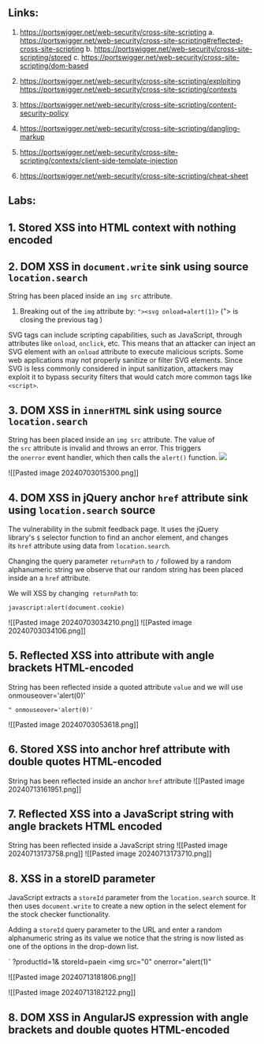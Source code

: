 ## Links:
1) https://portswigger.net/web-security/cross-site-scripting
   a. https://portswigger.net/web-security/cross-site-scripting#reflected-cross-site-scripting
   b. https://portswigger.net/web-security/cross-site-scripting/stored
   c. https://portswigger.net/web-security/cross-site-scripting/dom-based
   
2) https://portswigger.net/web-security/cross-site-scripting/exploiting
	https://portswigger.net/web-security/cross-site-scripting/contexts
	
3) https://portswigger.net/web-security/cross-site-scripting/content-security-policy

4) https://portswigger.net/web-security/cross-site-scripting/dangling-markup

5) https://portswigger.net/web-security/cross-site-scripting/contexts/client-side-template-injection

6) https://portswigger.net/web-security/cross-site-scripting/cheat-sheet

## Labs:

## 1. Stored XSS into HTML context with nothing encoded

<script>alert(1)</script>

## 2. DOM XSS in `document.write` sink using source `location.search`

String has been placed inside an `img src` attribute.
1. Breaking out of the `img` attribute by:
	`"><svg onload=alert(1)>`  ("> is closing the previous tag )

SVG tags can include scripting capabilities, such as JavaScript, through attributes like `onload`, `onclick`, etc. This means that an attacker can inject an SVG element with an `onload` attribute to execute malicious scripts. Some web applications may not properly sanitize or filter SVG elements. Since SVG is less commonly considered in input sanitization, attackers may exploit it to bypass security filters that would catch more common tags like `<script>`.

## 3. DOM XSS in `innerHTML` sink using source `location.search`

String has been placed inside an `img src` attribute. 
The value of the `src` attribute is invalid and throws an error. This triggers the `onerror` event handler, which then calls the `alert()` function. 
	<img src=0 onerror=alert(0)>
	
![[Pasted image 20240703015300.png]]

## 4. DOM XSS in jQuery anchor `href` attribute sink using `location.search` source

The vulnerability in the submit feedback page. It uses the jQuery library's `$` selector function to find an anchor element, and changes its `href` attribute using data from `location.search`.

Changing the query parameter `returnPath` to `/` followed by a random alphanumeric string we observe that our random string has been placed inside an a `href` attribute.

We will XSS by changing  `returnPath` to: 
```
javascript:alert(document.cookie)
```

![[Pasted image 20240703034210.png]]
![[Pasted image 20240703034106.png]]


## 5. Reflected XSS into attribute with angle brackets HTML-encoded

String has been reflected inside a quoted attribute `value` and we will use onmouseover='alert(0)'

` " onmouseover='alert(0)' `

![[Pasted image 20240703053618.png]]

## 6. Stored XSS into anchor href attribute with double quotes HTML-encoded

String has been reflected inside an anchor `href` attribute
![[Pasted image 20240713161951.png]]


## 7. Reflected XSS into a JavaScript string with angle brackets HTML encoded

String has been reflected inside a JavaScript string
![[Pasted image 20240713173758.png]]
![[Pasted image 20240713173710.png]]
## 8. XSS in a storeID parameter

JavaScript extracts a `storeId` parameter from the `location.search` source. It then uses `document.write` to create a new option in the select element for the stock checker functionality.

Adding a `storeId` query parameter to the URL and enter a random alphanumeric string as its value we notice that the string is now listed as one of the options in the drop-down list.

` ?productId=1& storeId=paein </option></select><img src="0" onerror="alert(1)"

![[Pasted image 20240713181806.png]]

![[Pasted image 20240713182122.png]]

## 8. DOM XSS in AngularJS expression with angle brackets and double quotes HTML-encoded
